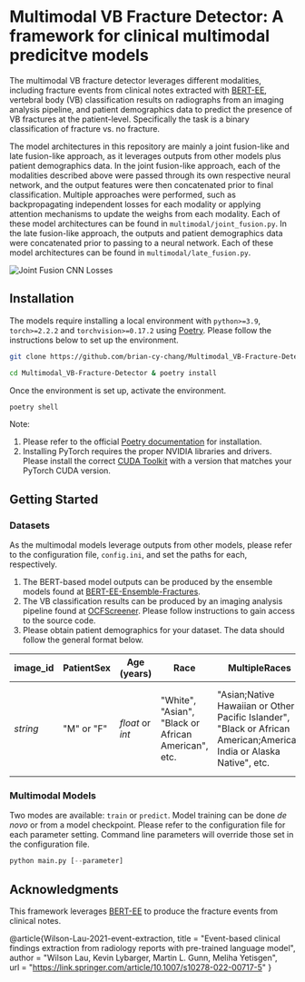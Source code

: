 # Multimodal VB Fracture Detector: A framework for clinical multimodal predicitve models 

The multimodal VB fracture detector leverages different modalities, including fracture events from clinical notes extracted with [BERT-EE](https://github.com/wilsonlau-uw/BERT-EE), vertebral body (VB) classification results on radiographs from an imaging analysis pipeline, and patient demographics data to predict the presence of VB fractures at the patient-level. Specifically the task is a binary classification of fracture vs. no fracture. 

The model architectures in this repository are mainly a joint fusion-like and late fusion-like approach, as it leverages outputs from other models plus patient demographics data. In the joint fusion-like approach, each of the modalities described above were passed through its own respective neural network, and the output features were then concatenated prior to final classification. Multiple approaches were performed, such as backpropagating independent losses for each modality or applying attention mechanisms to update the weighs from each modality. Each of these model architectures can be found in `multimodal/joint_fusion.py`. In the late fusion-like approach, the outputs and patient demographics data were concatenated prior to passing to a neural network. Each of these model architectures can be found in `multimodal/late_fusion.py`.

![Joint Fusion CNN Losses](https://github.com/brian-cy-chang/Multimodal_VB-Fracture_Detector/blob/main/assets/jointfusion_cnn_losses.jpg?raw=true)

## Installation
The models require installing a local environment with `python>=3.9`, `torch>=2.2.2` and `torchvision>=0.17.2` using [Poetry](https://python-poetry.org/). Please follow the instructions below to set up the environment. 

```bash
git clone https://github.com/brian-cy-chang/Multimodal_VB-Fracture-Detector.git

cd Multimodal_VB-Fracture-Detector & poetry install
```
Once the environment is set up, activate the environment.
```bash
poetry shell
```

Note:
1. Please refer to the official [Poetry documentation](https://python-poetry.org/docs/) for installation.
2. Installing PyTorch requires the proper NVIDIA libraries and drivers. Please install the correct [CUDA Toolkit](https://developer.nvidia.com/cuda-toolkit-archive) with a version that matches your PyTorch CUDA version.

## Getting Started
### Datasets
As the multimodal models leverage outputs from other models, please refer to the configuration file, `config.ini`, and set the paths for each, respectively.
1. The BERT-based model outputs can be produced by the ensemble models found at [BERT-EE-Ensemble-Fractures](https://github.com/brian-cy-chang/BERT-EE-Ensemble-Fractures).
2. The VB classification results can be produced by an imaging analysis pipeline found at [OCFScreener](). Please follow instructions to gain access to the source code.
3. Please obtain patient demographics for your dataset. The data should follow the general format below.

| image_id                      | PatientSex         | Age (years)              | Race                                 | MultipleRaces  | Ethnicity | subject_id
|-------------------------------|--------------------|--------------------------|--------------------------------------|-------------|--------------|------------|
| *string*                      | "M" or "F"         | *float* or *int*         | "White", "Asian", "Black or African American", etc. | "Asian;Native Hawaiian or Other Pacific Islander", "Black or African American;American India or Alaska Native", etc.  | "Hispanic or Latino", "Not Hispanic or Latino", etc. | *string* 

### Multimodal Models
Two modes are available: `train` or `predict`. Model training can be done *de novo* or from a model checkpoint. Please refer to the configuration file for each parameter setting. Command line parameters will override those set in the configuration file. 

```Python
python main.py [--parameter]
```

## Acknowledgments
This framework leverages [BERT-EE](https://github.com/wilsonlau-uw/BERT-EE) to produce the fracture events from clinical notes.

@article{Wilson-Lau-2021-event-extraction,
    title = "Event-based clinical findings extraction from radiology reports with pre-trained language model",
    author = "Wilson Lau, Kevin Lybarger, Martin L. Gunn, Meliha Yetisgen",    
    url = "https://link.springer.com/article/10.1007/s10278-022-00717-5"
    }



